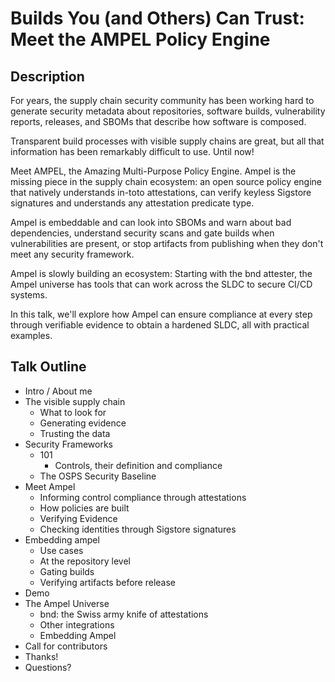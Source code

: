 # Builds You (and Others) Can Trust: Meet the AMPEL Policy Engine

## Description

For years, the supply chain security community has been working hard to generate security metadata about repositories, software builds, vulnerability reports, releases, and SBOMs that describe how software is composed.

Transparent build processes with visible supply chains are great, but all that information has been remarkably difficult to use. Until now!

Meet AMPEL, the Amazing Multi-Purpose Policy Engine. Ampel is the missing piece in the supply chain ecosystem: an open source policy engine that natively understands in-toto attestations, can verify keyless Sigstore signatures and understands any attestation predicate type. 

Ampel is embeddable and can look into SBOMs and warn about bad dependencies, understand security scans and gate builds when vulnerabilities are present, or stop artifacts from publishing when they don't meet any security framework. 

Ampel is slowly building an ecosystem: Starting with the bnd attester, the Ampel universe has tools that can work across the SLDC to secure CI/CD systems.

In this talk, we'll explore how Ampel can ensure compliance at every step through verifiable evidence to obtain a hardened SLDC, all with practical examples.

## Talk Outline

- Intro / About me
- The visible supply chain
  - What to look for
  - Generating evidence
  - Trusting the data
- Security Frameworks
  - 101
    - Controls, their definition and compliance
  - The OSPS Security Baseline
- Meet Ampel
  - Informing control compliance through attestations
  - How policies are built
  - Verifying Evidence
  - Checking identities through Sigstore signatures
- Embedding ampel
  - Use cases
  - At the repository level
  - Gating builds
  - Verifying artifacts before release
- Demo
- The Ampel Universe
  - bnd: the Swiss army knife of attestations
  - Other integrations
  - Embedding Ampel
- Call for contributors
- Thanks!
- Questions?
